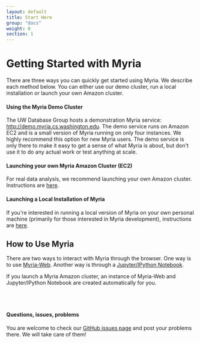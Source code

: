 ```yaml
---
layout: default
title: Start Here
group: "docs"
weight: 0
section: 1
---
```


# Getting Started with Myria
There are three ways you can quickly get started using Myria. We describe each method below. You can either use our demo cluster, run a local installation or 
launch your own Amazon cluster.

#### Using the Myria Demo Cluster
The UW Database Group hosts a demonstration Myria service: <http://demo.myria.cs.washington.edu>.
The demo service runs on Amazon EC2 and is a small version of Myria running on only four instances. We highly recommend this option for new Myria users. 
The demo service is only there to make it easy to get a sense of what Myria is about, but don't use it to do any actual work
or test anything at scale. 

#### Launching your own Myria Amazon Cluster (EC2)
For real data analysis, we recommend launching your own Amazon cluster. Instructions are [here](myria-ec2).

#### Launching a Local Installation of Myria
If you're interested in running a local version of Myria on your own personal machine (primarily for those interested in Myria development), instructions are [here](myriax/).

## How to Use Myria
There are two ways to interact with Myria through the browser. One way is to use [Myria-Web](myria-web-page). Another way is through a [Jupyter/IPython Notebook](myria-python). 

If you launch a Myria Amazon cluster, an instance of Myria-Web and Jupyter/IPython Notebook are created automatically for you.


<br>
<br>

#### Questions, issues, problems

You are welcome to check our [GitHub issues page](https://github.com/uwescience/myria/issues) and post your problems there. We will take care of them!